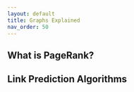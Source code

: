 ```yaml
---
layout: default
title: Graphs Explained
nav_order: 50
---
```



## What is PageRank? 

## Link Prediction Algorithms